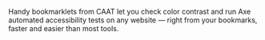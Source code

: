 Handy bookmarklets from CAAT let you check color contrast and run Axe automated accessibility tests on any website — right from your bookmarks, faster and easier than most tools.
